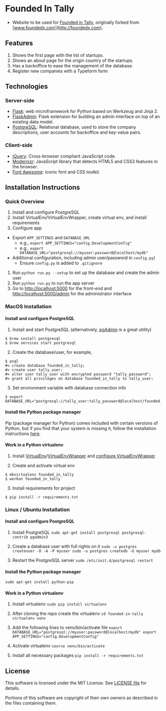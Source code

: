 # Founded In Tally

  * Website to be used for [Founded in Tally](http://foundedintally.com), originally forked from [www.foundedx.com](http://foundedx.com).

## Features
  1. Shows the first page with the list of startups.
  2. Shows an about page for the origin country of the startups.
  3. Has a backoffice to ease the management of the database.
  4. Register new companies with a Typeform form

## Technologies

### Server-side

  * [Flask](http://flask.pocoo.org/): web microframework for Python based on Werkzeug and Jinja 2.
  * [FlaskAdmin](https://flask-admin.readthedocs.io/en/latest/): Flask extension for building an admin interface on top of an existing data model.
  * [PostgreSQL](http://www.postgresql.com): Relational database, used to store the company descriptions, user accounts for backoffice and key-value pairs.

### Client-side
  * [jQuery](http://www.jquery.com): Cross-browser compliant JavaScript code.
  * [Modernizr](http://modernizr.com/): JavaScript library that detects HTML5 and CSS3 features in the browser.
  * [Font Awesome](http://fortawesome.github.io/Font-Awesome/): iconic font and CSS toolkit.

## Installation Instructions

### Quick Overview

1. Install and configure PostgreSQL
1. Install VirtualEnv/VirtualEnvWrapper, create virtual env, and install requirements
1. Configure app
  * Export `APP_SETTINGS` and `DATABASE_URL`
      * e.g., `export APP_SETTINGS="config.DevelopmentConfig"`
      * e.g., `export DATABASE_URL="postgresql://myuser:password@localhost/mydb"`
  * Additional configuration, including admin user/password in `config.py`)
      * Ensure `config.py` is added to `.gitignore`
1. Run `python run.py --setup` to set up the database and create the admin user
1. Run `python run.py` to run the app server
1. Go to [http://localhost:5000](http://localhost:5000) for the front-end and [http://localhost:5000/admin](http://localhost:5000/admin) for the administrator interface


### MacOS Installation

#### Install and configure PostgreSQL
1. Install and start PostgreSQL (alternatively, [pgAdmin](https://www.pgadmin.org/) is a great utility)
```
$ brew install postgresql
$ brew services start postgresql
```

2. Create the database/user, for example,
```
$ psql
#= create database founded_in_tally;
#= create user tally_user;
#= alter user tally_user with encrypted password "tally_password";
#= grant all privileges on database founded_in_tally to tally_user;
```

3. Set environment variable with database connection info
```
$ export DATABASE_URL="postgresql://tally_user:tally_password@localhost/founded_in_tally"
```

#### Install the Python package manager

Pip (package manager for Python) comes included with certain versions of Python, but if you find that your system is missing it, follow the installation instructions [here](https://pip.pypa.io/en/stable/installing/).

#### Work in a Python virtualenv

1. Install [VirtualEnv](https://virtualenv.pypa.io/en/stable/)/[VirtualEnvWrapper](https://virtualenvwrapper.readthedocs.io/en/latest/) and [configure VirtualEnvWrapper](https://virtualenvwrapper.readthedocs.io/en/latest/install.html#shell-startup-file)

2. Create and activate virtual env
```
$ mkvirtualenv founded_in_tally
$ workon founded_in_tally
```

3. Install requirements for project
```
$ pip install -r requirements.txt
```

### Linux / Ubuntu Installation

#### Install and configure PostgreSQL
  1. Install PostgreSQL
    ```
    sudo apt-get install postgresql postgresql-contrib pgadmin3
    ```

  2. Create a database user with full rights on it
    ```
    sudo -u postgres createuser -D -A -P myuser
    sudo -u postgres createdb -O myuser mydb
    ```

  3. Restart the PostgreSQL server
    ```
    sudo /etc/init.d/postgresql restart
    ```

#### Install the Python package manager
  ```
  sudo apt-get install python-pip
  ```

#### Work in a Python virtualenv
  1. Install virtualenv
    ```
    sudo pip install virtualenv
    ```

  2. After cloning the repo create the virtualenv
    ```
    cd founded-in-tally
    virtualenv venv
    ```

  3. Add the following lines to venv/bin/activate file
    ```
    export DATABASE_URL="postgresql://myuser:password@localhost/mydb"
    export APP_SETTINGS="config.DevelopmentConfig"
    ```

  4. Activate virtualenv
    ```
    source venv/bin/activate
    ```

  5. Install all necessary packages
    ```
    pip install -r requirements.txt
    ```

## License

This software is licensed under the MIT License. See [LICENSE file](https://github.com/Founded-in-Tally/founded-in-tally/blob/master/LICENSE.md) for details.

Portions of this software are copyright of their own owners as described in the files containing them.
